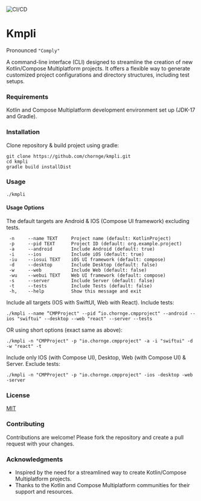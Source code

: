 ![CI/CD](https://github.com/chornge/kmpli/actions/workflows/build.yml/badge.svg?branch=main)

# Kmpli

Pronounced `"Comply"`

A command-line interface (CLI) designed to streamline the creation of new Kotlin/Compose Multiplatform
projects. It offers a flexible way to generate customized project configurations and directory structures, including
test setups.

### Requirements

Kotlin and Compose Multiplatform development environment set up (JDK-17 and Gradle).

### Installation

Clone repository & build project using gradle:

```
git clone https://github.com/chornge/kmpli.git
cd kmpli
gradle build installDist
```

### Usage

```
./kmpli
```

#### Usage Options

The default targets are Android & IOS (Compose UI framework) excluding tests.

```
 -n     --name TEXT     Project name (default: KotlinProject)
 -p     --pid TEXT      Project ID (default: org.example.project)
 -a     --android       Include Android (default: true)
 -i     --ios           Include iOS (default: true)
 -iu    --iosui TEXT    iOS UI framework (default: compose)
 -d     --desktop       Include Desktop (default: false)
 -w     --web           Include Web (default: false)
 -wu    --webui TEXT    Web UI framework (default: compose)
 -s     --server        Include Server (default: false)
 -t     --tests         Include Tests (default: false)
 -h,    --help          Show this message and exit
```

Include all targets (IOS with SwiftUI, Web with React). Include tests:

```
./kmpli --name “CMPProject" --pid “io.chornge.cmpproject" --android --ios "swiftui" --desktop --web "react" --server --tests
```

OR using short options (exact same as above):

```
./kmpli -n "CMPProject" -p "io.chornge.cmpproject" -a -i "swiftui" -d -w "react" -t
```

Include only IOS (with Compose UI), Desktop, Web (with Compose UI) & Server. Exclude tests:

```
./kmpli -n "CMPProject" -p "io.chornge.cmpproject" -ios -desktop -web -server
```

### License

[MIT](LICENSE)

### Contributing

Contributions are welcome! Please fork the repository and create a pull request with your changes.

### Acknowledgments

- Inspired by the need for a streamlined way to create Kotlin/Compose Multiplatform projects.
- Thanks to the Kotlin and Compose Multiplatform communities for their support and resources.